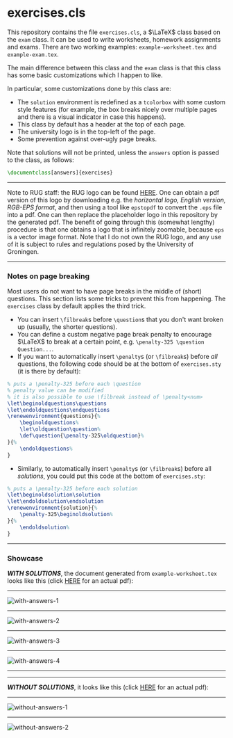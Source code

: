 # exercises.cls

This repository contains the file `exercises.cls`, a $\LaTeX$ class based on the `exam` class. It can be used to write worksheets, homework assignments and exams. There are two working examples: `example-worksheet.tex` and `example-exam.tex`.

The main difference between this class and the `exam` class is that this class has some basic customizations which I happen to like.

In particular, some customizations done by this class are:
- The `solution` environment is redefined as a `tcolorbox` with some custom style features (for example, the box breaks nicely over multiple pages and there is a visual indicator in case this happens).
- This class by default has a header at the top of each page.
- The university logo is in the top-left of the page.
- Some prevention against over-ugly page breaks.

Note that solutions will not be printed, unless the `answers` option is passed to the class, as follows:
```tex
\documentclass[answers]{exercises}
```

---

Note to RUG staff: the RUG logo can be found [HERE](https://www.rug.nl/about-ug/practical-matters/huisstijl/logobank-new/corporatelogo/). One can obtain a pdf version of this logo by downloading e.g. the *horizontal logo, English version, RGB-EPS format*, and then using a tool like `epstopdf` to convert the `.eps` file into a pdf. One can then replace the placeholder logo in this repository by the generated pdf. The benefit of going through this (somewhat lengthy) procedure is that one obtains a logo that is infinitely zoomable, because `eps` is a vector image format. Note that I do not own the RUG logo, and any use of it is subject to rules and regulations posed by the University of Groningen.

---

### Notes on page breaking

Most users do not want to have page breaks in the middle of (short) questions. This section lists some tricks to prevent this from happening. The `exercises` class by default applies the third trick.
 - You can insert `\filbreak`s before `\question`s that you don't want broken up (usually, the shorter questions).
 - You can define a custom negative page break penalty to encourage $\LaTeX$ to break at a certain point, e.g. `\penalty-325 \question Question...`.
 - If you want to automatically insert `\penalty`s (or `\filbreak`s) before *all* questions, the following code should be at the bottom of `exercises.sty` (it is there by default):
```tex
% puts a \penalty-325 before each \question
% penalty value can be modified
% it is also possible to use \filbreak instead of \penalty<num>
\let\beginoldquestions\questions
\let\endoldquestions\endquestions
\renewenvironment{questions}{%
	\beginoldquestions%
    \let\oldquestion\question%
    \def\question{\penalty-325\oldquestion}%
}{%
	\endoldquestions%
}
```
- Similarly, to automatically insert `\penalty`s (or `\filbreak`s) before all *solutions*, you could put this code at the bottom of `exercises.sty`:
```tex
% puts a \penalty-325 before each solution
\let\beginoldsolution\solution
\let\endoldsolution\endsolution
\renewenvironment{solution}{%
    \penalty-325\beginoldsolution%
}{%
	\endoldsolution%
}
```

---

### Showcase

***WITH SOLUTIONS***, the document generated from `example-worksheet.tex` looks like this (click [HERE](https://el-sambal.github.io/exercises.cls/with-answers.pdf) for an actual pdf):

---

![with-answers-1](https://github.com/user-attachments/assets/37adddcf-a7e8-452d-bb71-87174a992fdc)

---

![with-answers-2](https://github.com/user-attachments/assets/95305c91-7837-4865-b1a1-1b3dc852c0e1)

---

![with-answers-3](https://github.com/user-attachments/assets/f5cf3c98-6dd4-4ec4-8f1f-4ce8163e13c1)

---

![with-answers-4](https://github.com/user-attachments/assets/8e1c0bcf-8c5f-4c7a-9e0c-a1107ed23bbc)

---

---

***WITHOUT SOLUTIONS***, it looks like this (click [HERE](https://el-sambal.github.io/exercises.cls/without-answers.pdf) for an actual pdf):

---

![without-answers-1](https://github.com/user-attachments/assets/3fac0d9c-476a-4007-a365-15ea4982cb27)

---

![without-answers-2](https://github.com/user-attachments/assets/64b04384-b94e-4bb5-b2a4-c3d462558bbe)


